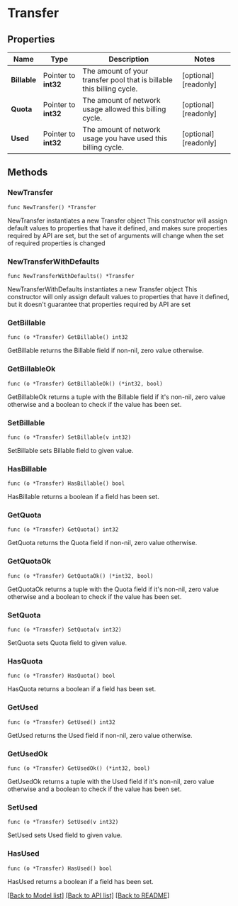 # Transfer

## Properties

Name | Type | Description | Notes
------------ | ------------- | ------------- | -------------
**Billable** | Pointer to **int32** | The amount of your transfer pool that is billable this billing cycle.  | [optional] [readonly] 
**Quota** | Pointer to **int32** | The amount of network usage allowed this billing cycle.  | [optional] [readonly] 
**Used** | Pointer to **int32** | The amount of network usage you have used this billing cycle.  | [optional] [readonly] 

## Methods

### NewTransfer

`func NewTransfer() *Transfer`

NewTransfer instantiates a new Transfer object
This constructor will assign default values to properties that have it defined,
and makes sure properties required by API are set, but the set of arguments
will change when the set of required properties is changed

### NewTransferWithDefaults

`func NewTransferWithDefaults() *Transfer`

NewTransferWithDefaults instantiates a new Transfer object
This constructor will only assign default values to properties that have it defined,
but it doesn't guarantee that properties required by API are set

### GetBillable

`func (o *Transfer) GetBillable() int32`

GetBillable returns the Billable field if non-nil, zero value otherwise.

### GetBillableOk

`func (o *Transfer) GetBillableOk() (*int32, bool)`

GetBillableOk returns a tuple with the Billable field if it's non-nil, zero value otherwise
and a boolean to check if the value has been set.

### SetBillable

`func (o *Transfer) SetBillable(v int32)`

SetBillable sets Billable field to given value.

### HasBillable

`func (o *Transfer) HasBillable() bool`

HasBillable returns a boolean if a field has been set.

### GetQuota

`func (o *Transfer) GetQuota() int32`

GetQuota returns the Quota field if non-nil, zero value otherwise.

### GetQuotaOk

`func (o *Transfer) GetQuotaOk() (*int32, bool)`

GetQuotaOk returns a tuple with the Quota field if it's non-nil, zero value otherwise
and a boolean to check if the value has been set.

### SetQuota

`func (o *Transfer) SetQuota(v int32)`

SetQuota sets Quota field to given value.

### HasQuota

`func (o *Transfer) HasQuota() bool`

HasQuota returns a boolean if a field has been set.

### GetUsed

`func (o *Transfer) GetUsed() int32`

GetUsed returns the Used field if non-nil, zero value otherwise.

### GetUsedOk

`func (o *Transfer) GetUsedOk() (*int32, bool)`

GetUsedOk returns a tuple with the Used field if it's non-nil, zero value otherwise
and a boolean to check if the value has been set.

### SetUsed

`func (o *Transfer) SetUsed(v int32)`

SetUsed sets Used field to given value.

### HasUsed

`func (o *Transfer) HasUsed() bool`

HasUsed returns a boolean if a field has been set.


[[Back to Model list]](../README.md#documentation-for-models) [[Back to API list]](../README.md#documentation-for-api-endpoints) [[Back to README]](../README.md)



